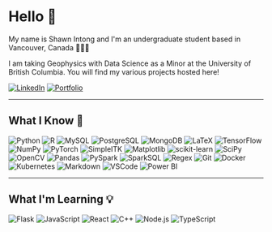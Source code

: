 # Hello 👋

My name is Shawn Intong and I'm an undergraduate student based in Vancouver, Canada 🍁🇨🇦

I am taking Geophysics with Data Science as a Minor at the University of British Columbia. You will find my various projects hosted here!

[![LinkedIn](https://img.shields.io/badge/-LinkedIn-blue?style=flat&logo=Linkedin&logoColor=white)](https://linkedin.com/in/shawn-intong)
[![Portfolio](https://img.shields.io/badge/-Portfolio-black?style=flat&logo=github&logoColor=white)](https://shawngabriel.github.io)

---

## What I Know 🧠
![Python](https://img.shields.io/badge/-Python-3776AB?style=flat&logo=python&logoColor=white)
![R](https://img.shields.io/badge/-R-276DC3?style=flat&logo=r&logoColor=white)
![MySQL](https://img.shields.io/badge/-MySQL-4479A1?style=flat&logo=mysql&logoColor=white)
![PostgreSQL](https://img.shields.io/badge/-PostgreSQL-336791?style=flat&logo=postgresql&logoColor=white)
![MongoDB](https://img.shields.io/badge/-MongoDB-47A248?style=flat&logo=mongodb&logoColor=white)
![LaTeX](https://img.shields.io/badge/-LaTeX-008080?style=flat&logo=latex&logoColor=white)
![TensorFlow](https://img.shields.io/badge/-TensorFlow-FF6F00?style=flat&logo=tensorflow&logoColor=white)
![NumPy](https://img.shields.io/badge/-NumPy-013243?style=flat&logo=numpy&logoColor=white)
![PyTorch](https://img.shields.io/badge/-PyTorch-EE4C2C?style=flat&logo=pytorch&logoColor=white)
![SimpleITK](https://img.shields.io/badge/-SimpleITK-2C8EBB?style=flat&logo=SimpleITK&logoColor=white)
![Matplotlib](https://img.shields.io/badge/-Matplotlib-11557C?style=flat&logo=matplotlib&logoColor=white)
![scikit-learn](https://img.shields.io/badge/-scikit--learn-F7931E?style=flat&logo=scikit-learn&logoColor=white)
![SciPy](https://img.shields.io/badge/-SciPy-8CAAE6?style=flat&logo=scipy&logoColor=white)
![OpenCV](https://img.shields.io/badge/-OpenCV-5C3EE8?style=flat&logo=opencv&logoColor=white)
![Pandas](https://img.shields.io/badge/-Pandas-150458?style=flat&logo=pandas&logoColor=white)
![PySpark](https://img.shields.io/badge/-PySpark-E25A1C?style=flat&logo=apache-spark&logoColor=white)
![SparkSQL](https://img.shields.io/badge/-SparkSQL-E25A1C?style=flat&logo=apache-spark&logoColor=white)
![Regex](https://img.shields.io/badge/-Regex-007EC6?style=flat&logo=regex&logoColor=white)
![Git](https://img.shields.io/badge/-Git-F05032?style=flat&logo=git&logoColor=white)
![Docker](https://img.shields.io/badge/-Docker-2496ED?style=flat&logo=docker&logoColor=white)
![Kubernetes](https://img.shields.io/badge/-Kubernetes-326CE5?style=flat&logo=kubernetes&logoColor=white)
![Markdown](https://img.shields.io/badge/-Markdown-000000?style=flat&logo=markdown&logoColor=white)
![VSCode](https://img.shields.io/badge/-VSCode-007ACC?style=flat&logo=visual-studio-code&logoColor=white)
![Power BI](https://img.shields.io/badge/-Power%20BI-F2C811?style=flat&logo=power-bi&logoColor=black)


---

## What I'm Learning 💡
![Flask](https://img.shields.io/badge/-Flask-000000?style=flat&logo=flask&logoColor=white)
![JavaScript](https://img.shields.io/badge/-JavaScript-F7DF1E?style=flat&logo=javascript&logoColor=black)
![React](https://img.shields.io/badge/-React-61DAFB?style=flat&logo=react&logoColor=black)
![C++](https://img.shields.io/badge/-C++-00599C?style=flat&logo=c%2B%2B&logoColor=white)
![Node.js](https://img.shields.io/badge/-Node.js-339933?style=flat&logo=node.js&logoColor=white)
![TypeScript](https://img.shields.io/badge/-TypeScript-3178C6?style=flat&logo=typescript&logoColor=white)
